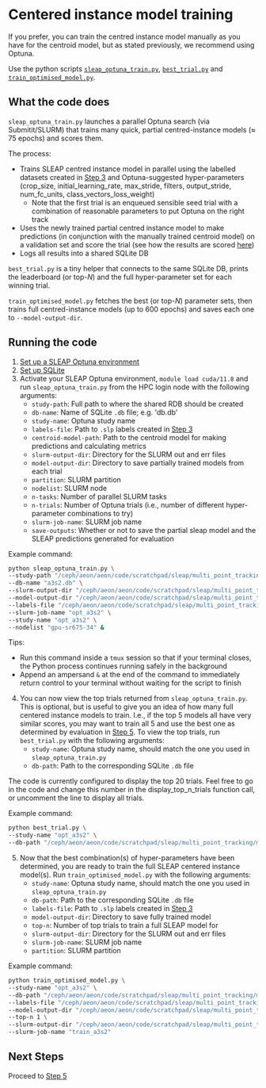 # Centered instance model training
If you prefer, you can train the centred instance model manually as you have for the centroid model, but as stated previously, we recommend using Optuna.

Use the python scripts [`sleap_optuna_train.py`](sleap_optuna_train.py), [`best_trial.py`](best_trial.py) and [`train_optimised_model.py`](train_optimised_model.py).

## What the code does
`sleap_optuna_train.py` launches a parallel Optuna search (via Submitit/SLURM) that trains many quick, partial centred-instance models (≈ 75 epochs) and scores them.

The process:
- Trains SLEAP centred instance model in parallel using the labelled datasets created in [Step 3](../../step3_SLEAP_labelling/README.md) and Optuna-suggested hyper-parameters (crop_size, initial_learning_rate, max_stride, filters, output_stride, num_fc_units, class_vectors_loss_weight)
    - Note that the first trial is an enqueued sensible seed trial with a combination of reasonable parameters to put Optuna on the right track
- Uses the newly trained partial centred instance model to make predictions (in conjunction with the manually trained centroid model) on a validation set and score the trial (see how the results are scored [here](eval_metric.md))
- Logs all results into a shared SQLite DB 

`best_trial.py` is a tiny helper that connects to the same SQLite DB, prints the leaderboard (or top-_N_) and the full hyper-parameter set for each winning trial.

`train_optimised_model.py` fetches the best (or top-_N_) parameter sets, then trains full centred-instance models (up to 600 epochs) and saves each one to `--model-output-dir`.

## Running the code
1. [Set up a SLEAP Optuna environment](setup_sleap_optuna_env.md)
2. [Set up SQLite](setup_sqlite.md)
3. Activate your SLEAP Optuna environment, `module load cuda/11.8` and run `sleap_optuna_train.py` from the HPC login node with the following arguments:
    - `study-path`: Full path to where the shared RDB should be created
    - `db-name`: Name of SQLite `.db` file; e.g. 'db.db'
    - `study-name`: Optuna study name
    - `labels-file`: Path to `.slp` labels created in [Step 3](../../step3_SLEAP_labelling/README.md)
    - `centroid-model-path`: Path to the centroid model for making predictions and calculating metrics
    - `slurm-output-dir`: Directory for the SLURM out and err files
    - `model-output-dir`: Directory to save partially trained models from each trial
    - `partition`: SLURM partition
    - `nodelist`: SLURM node
    - `n-tasks`: Number of parallel SLURM tasks
    - `n-trials`: Number of Optuna trials (i.e., number of different hyper-parameter combinations to try)
    - `slurm-job-name`: SLURM job name
    - `save-outputs`: Whether or not to save the partial sleap model and the SLEAP predictions generated for evaluation

Example command: 
```bash
python sleap_optuna_train.py \
--study-path "/ceph/aeon/aeon/code/scratchpad/sleap/multi_point_tracking/multi_animal_CameraNSEW/sleap_optuna_social_exps/databases" \
--db-name "a3s2.db" \
--slurm-output-dir "/ceph/aeon/aeon/code/scratchpad/sleap/multi_point_tracking/multi_animal_CameraNSEW/sleap_optuna_social_exps/log" \
--model-output-dir "/ceph/aeon/aeon/code/scratchpad/sleap/multi_point_tracking/multi_animal_CameraNSEW/sleap_optuna_social_exps/models" \
--labels-file "/ceph/aeon/aeon/code/scratchpad/sleap/multi_point_tracking/multi_animal_CameraNSEW/aeon3_social02_ceph.slp" \
--slurm-job-name "opt_a3s2" \
--study-name "opt_a3s2" \
--nodelist "gpu-sr675-34" &
```
Tips:
- Run this command inside a `tmux` session so that if your terminal closes, the Python process continues running safely in the background
- Append an ampersand `&` at the end of the command to immediately return control to your terminal without waiting for the script to finish
4. You can now view the top trials returned from `sleap_optuna_train.py`. This is optional, but is useful to give you an idea of how many full centered instance models to train. I.e., if the top 5 models all have very similar scores, you may want to train all 5 and use the best one as determined by evaluation in [Step 5](../../step5_SLEAP_evaluation/README.md). To view the top trials, run `best_trial.py` with the following arguments:
    - `study-name`: Optuna study name, should match the one you used in `sleap_optuna_train.py`
    - `db-path`: Path to the corresponding SQLite `.db` file

The code is currently configured to display the top 20 trials. Feel free to go in the code and change this number in the display_top_n_trials function call, or uncomment the line to display all trials.

Example command:
``` bash
python best_trial.py \
--study-name "opt_a3s2" \
--db-path "/ceph/aeon/aeon/code/scratchpad/sleap/multi_point_tracking/multi_animal_CameraNSEW/sleap_optuna/database/a3s2.db"
```
5. Now that the best combination(s) of hyper-parameters have been determined, you are ready to train the full SLEAP centered instance model(s). Run `train_optimised_model.py` with the following arguments:
    - `study-name`: Optuna study name, should match the one you used in `sleap_optuna_train.py`
    - `db-path`: Path to the corresponding SQLite `.db` file
    - `labels-file`:  Path to `.slp` labels created in [Step 3](../../step3_SLEAP_labelling/README.md)
    - `model-output-dir`: Directory to save fully trained model
    - `top-n`: Number of top trials to train a full SLEAP model for
    - `slurm-output-dir`: Directory for the SLURM out and err files
    - `slurm-job-name`: SLURM job name
    - `partition`: SLURM partition

Example command:
```bash
python train_optimised_model.py \
--study-name "opt_a3s2" \
--db-path "/ceph/aeon/aeon/code/scratchpad/sleap/multi_point_tracking/multi_animal_CameraNSEW/sleap_optuna/database/a3s2.db" \
--labels-file "/ceph/aeon/aeon/code/scratchpad/sleap/multi_point_tracking/multi_animal_CameraNSEW/aeon3_social02_ceph.slp" \
--model-output-dir "/ceph/aeon/aeon/code/scratchpad/sleap/multi_point_tracking/multi_animal_CameraNSEW/models" \
--top-n 1 \
--slurm-output-dir "/ceph/aeon/aeon/code/scratchpad/sleap/multi_point_tracking/multi_animal_CameraNSEW/slurm_output" \
--slurm-job-name "train_a3s2"
```

## Next Steps
Proceed to [Step 5](../../step5_SLEAP_evaluation/README.md)